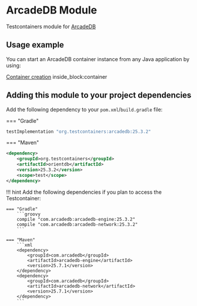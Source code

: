 # ArcadeDB Module

Testcontainers module for [ArcadeDB](https://hub.docker.com/u/arcadedata)

## Usage example

You can start an ArcadeDB container instance from any Java application by using:

<!--codeinclude-->
[Container creation](../../../modules/arcadedb/src/test/java/org/testcontainers/containers/ArcadeDBContainerTest.java) inside_block:container
<!--/codeinclude-->

## Adding this module to your project dependencies

Add the following dependency to your `pom.xml`/`build.gradle` file:

=== "Gradle"
```groovy
testImplementation "org.testcontainers:arcadedb:25.3.2"
```
=== "Maven"
```xml
<dependency>
    <groupId>org.testcontainers</groupId>
    <artifactId>orientdb</artifactId>
    <version>25.3.2</version>
    <scope>test</scope>
</dependency>
```

!!! hint
Add the following dependencies if you plan to access the Testcontainer:

    === "Gradle"
        ```groovy
        compile "com.arcadedb:arcadedb-engine:25.3.2"
        compile "com.arcadedb:arcadedb-network:25.3.2"
        ```
    
    === "Maven"
        ```xml
        <dependency>
            <groupId>com.arcadedb</groupId>
            <artifactId>arcadedb-engine</artifactId>
            <version>25.7.1</version>
        </dependency>
        <dependency>
            <groupId>com.arcadedb</groupId>
            <artifactId>arcadedb-network</artifactId>
            <version>25.7.1</version>
        </dependency>
        ```
    



